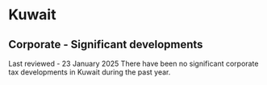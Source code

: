 # Kuwait
## Corporate - Significant developments
Last reviewed - 23 January 2025
There have been no significant corporate tax developments in Kuwait during the past year.
